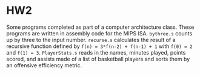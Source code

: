 # HW2
Some programs completed as part of a computer architecture class. These programs are written in assembly code for the MIPS ISA.
`bythree.s` counts up by three to the input number.
`recurse.s` calculates the result of a recursive function defined by `f(n) = 3*f(n-2) + f(n-1) + 1` with `f(0) = 2` and `f(1) = 3`.
`PlayerStats.s` reads in the names, minutes played, points scored, and assists made of a list of basketball players and sorts them by an offensive efficiency metric.